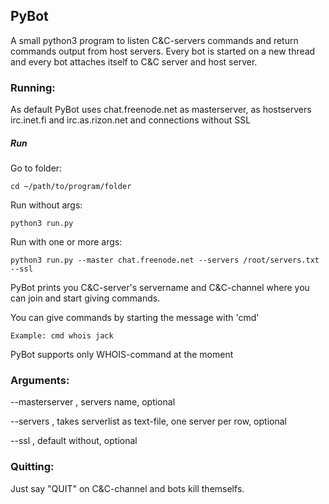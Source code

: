 ## PyBot

A small python3 program to listen C&C-servers commands and return commands output from host servers. Every bot is started on a new thread and every bot attaches itself to C&C server and host server.

### Running:

As default PyBot uses chat.freenode.net as masterserver, as hostservers irc.inet.fi and irc.​as.​rizon.​net and connections without SSL

##### Run
Go to folder:
```shell
cd ~/path/to/program/folder
```
Run without args:
```shell
python3 run.py
```
Run with one or more args:
```shell
python3 run.py --master chat.freenode.net --servers /root/servers.txt --ssl
```

PyBot prints you C&C-server's servername and C&C-channel where you can join and start giving commands.

You can give commands by starting the message with 'cmd' <command>

```shell
Example: cmd whois jack
```

PyBot supports only WHOIS-command at the moment

### Arguments:

--masterserver , servers name, optional

--servers , takes serverlist as text-file, one server per row, optional

--ssl , default without, optional

### Quitting:

Just say "QUIT" on C&C-channel and bots kill themselfs.
